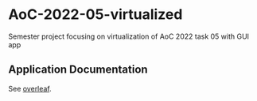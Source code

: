 # AoC-2022-05-virtualized
Semester project focusing on virtualization of AoC 2022 task 05 with GUI app

## Application Documentation
See [overleaf](https://www.overleaf.com/read/kpmzsxtmjdzv#f0f5bb).
